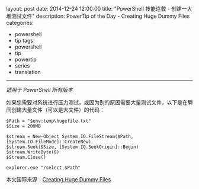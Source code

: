 ﻿layout: post
date: 2014-12-24 12:00:00
title: "PowerShell 技能连载 - 创建一大堆测试文件"
description: PowerTip of the Day - Creating Huge Dummy Files
categories:
- powershell
- tip
tags:
- powershell
- tip
- powertip
- series
- translation
---
_适用于 PowerShell 所有版本_

如果您需要对系统进行压力测试，或因为别的原因需要大量测试文件，以下是在瞬间创建大量文件（可以是大文件）的代码：

    $Path = "$env:temp\hugefile.txt"
    $Size = 200MB
    
    $stream = New-Object System.IO.FileStream($Path, [System.IO.FileMode]::CreateNew)
    $stream.Seek($Size, [System.IO.SeekOrigin]::Begin)
    $stream.WriteByte(0)
    $Stream.Close()
    
    explorer.exe "/select,$Path"

<!--more-->
本文国际来源：[Creating Huge Dummy Files](http://powershell.com/cs/blogs/tips/archive/2014/12/24/creating-huge-dummy-files.aspx)
